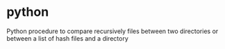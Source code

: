# python
Python procedure to compare recursively files between two directories or between a list of hash files and a directory 
